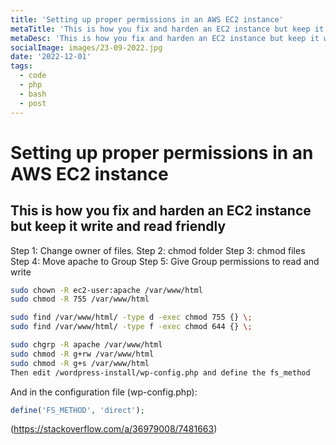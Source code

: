 ```yaml
---
title: 'Setting up proper permissions in an AWS EC2 instance'
metaTitle: 'This is how you fix and harden an EC2 instance but keep it write and read friendly'
metaDesc: 'This is how you fix and harden an EC2 instance but keep it write and read friendly'
socialImage: images/23-09-2022.jpg
date: '2022-12-01'
tags:
  - code
  - php
  - bash
  - post
---
```

# Setting up proper permissions in an AWS EC2 instance
## This is how you fix and harden an EC2 instance but keep it write and read friendly
Step 1: Change owner of files.
Step 2: chmod folder
Step 3: chmod files
Step 4: Move apache to Group
Step 5: Give Group permissions to read and write
```bash
sudo chown -R ec2-user:apache /var/www/html
sudo chmod -R 755 /var/www/html
```
```bash
sudo find /var/www/html/ -type d -exec chmod 755 {} \;
sudo find /var/www/html/ -type f -exec chmod 644 {} \;
```
```bash
sudo chgrp -R apache /var/www/html
sudo chmod -R g+rw /var/www/html
sudo chmod -R g+s /var/www/html
Then edit /wordpress-install/wp-config.php and define the fs_method
```
And in the configuration file (wp-config.php):
```php
define('FS_METHOD', 'direct');
```
(https://stackoverflow.com/a/36979008/7481663)
